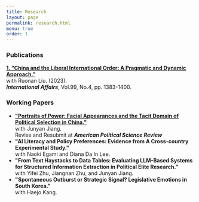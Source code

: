 ```yaml
---
title: Research
layout: page
permalink: research.html
menu: true
order: 1
---
```

<h3>Publications</h3>
<p>
    <a href="https://academic.oup.com/ia/article-abstract/99/4/1383/7216720?redirectedFrom=fulltext" target="_blank">
        <strong>1. “China and the Liberal International Order: A Pragmatic and Dynamic Approach.”</strong>
    </a><br>
    with Ruonan Liu. (2023).<br>
    <em><strong>International Affairs</strong></em>, Vol.99, No.4, pp. 1383-1400.
</p>

<h3>Working Papers</h3>
<ul>
    <li>
        <a href="https://osf.io/preprints/socarxiv/c2nd5_v1" target="_blank">
            <strong>"Portraits of Power: Facial Appearances and the Tacit Domain of Political Selection in China."</strong>
        </a><br>
        with Junyan Jiang. <br>
        Revise and Resubmit at <strong><em>American Political Science Review</em></strong>
    </li>
    <li><strong>"AI Literacy and Policy Preferences: Evidence from A Cross-country Experimental Study."</strong><br>
    with Naoki Egami and Diana Da In Lee.</li>
    <li><strong>"From Text Haystacks to Data Tables: Evaluating LLM-Based Systems for Structured Information Extraction in Political Elite Research."</strong><br>
    with Yifei Zhu, Jiangnan Zhu, and Junyan Jiang.</li>
    <li><strong>"Spontaneous Outburst or Strategic Signal? Legislative Emotions in South Korea."</strong><br>
    with Haejo Kang.</li>
</ul>